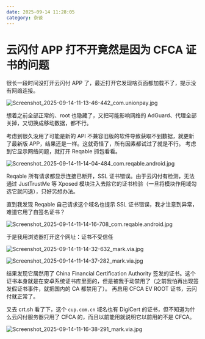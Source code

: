 ```yaml
---
date: 2025-09-14 11:28:05
category: 杂谈
---
```


# 云闪付 APP 打不开竟然是因为 CFCA 证书的问题

很长一段时间没打开云闪付 APP 了，最近打开它发现啥页面都加载不了，提示没有网络连接。

![Screenshot_2025-09-14-11-13-46-442_com.unionpay.jpg](/assets/pictures/unionpay-no-network-issue-because-cfca-cert/Screenshot_2025-09-14-11-13-46-442_com.unionpay.jpg)

想着之前全部正常的、root 也隐藏了，又把可能影响网络的 AdGuard、代理全部关掉，又切换成移动数据，都不行。

考虑到很久没用了可能是新的 API 不兼容旧版的软件导致获取不到数据，就更新了最新版 APP，结果还是一样。这就奇怪了，所有因素都试过了就是不行。
考虑到它显示网络问题，就打开 Reqable 抓包看看。

![Screenshot_2025-09-14-11-14-04-484_com.reqable.android.jpg](/assets/pictures/unionpay-no-network-issue-because-cfca-cert/Screenshot_2025-09-14-11-14-04-484_com.reqable.android.jpg)

Reqable 所有请求都显示连接已断开，SSL 证书错误。由于云闪付有检测，无法通过 JustTrustMe 等 Xposed 模块注入去除它的证书检验（一旦将模块作用域勾选它就闪退），只好另想办法。

直到我发现 Reqable 自己请求这个域名也提示 SSL 证书错误，我才注意到异常，难道它用了自签名证书？

![Screenshot_2025-09-14-11-14-16-708_com.reqable.android.jpg](/assets/pictures/unionpay-no-network-issue-because-cfca-cert/Screenshot_2025-09-14-11-14-16-708_com.reqable.android.jpg)

于是我用浏览器打开这个网址：证书不受信任

![Screenshot_2025-09-14-11-14-32-632_mark.via.jpg](/assets/pictures/unionpay-no-network-issue-because-cfca-cert/Screenshot_2025-09-14-11-14-32-632_mark.via.jpg)

![Screenshot_2025-09-14-11-14-37-282_mark.via.jpg](/assets/pictures/unionpay-no-network-issue-because-cfca-cert/Screenshot_2025-09-14-11-14-37-282_mark.via.jpg)

结果发现它居然用了 China Financial Certification Authority 签发的证书。这个证书本身就是在安卓系统证书库里面的，但是被我手动禁用了（之前我怕再出现签发假证书事件，就把国内的 CA 都禁用了）。
再启用 CFCA EV ROOT 证书，云闪付就正常了。

又去 crt.sh 看了下，这个 `cup.com.cn` 域名也有 DigiCert 的证书，但不知道为什么云闪付服务器只用了 CFCA 的，而且以前能用就说明它以前用的不是 CFCA。

![Screenshot_2025-09-14-11-16-38-291_mark.via.jpg](/assets/pictures/unionpay-no-network-issue-because-cfca-cert/Screenshot_2025-09-14-11-16-38-291_mark.via.jpg)
